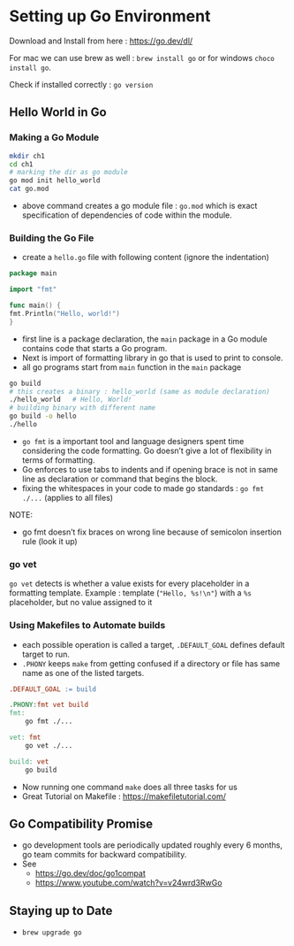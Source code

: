 # Setting up Go Environment

Download and Install from here : https://go.dev/dl/

For mac we can use brew as well : `brew install go` or for windows `choco install go`.

Check if installed correctly : `go version`

## Hello World in Go

### Making a Go Module

````bash
mkdir ch1
cd ch1
# marking the dir as go module
go mod init hello_world
cat go.mod
````

- above command creates a go module file : `go.mod` which is exact specification of dependencies of code within the module.

### Building the Go File

- create a `hello.go` file with following content (ignore the indentation)

````go
package main

import "fmt"

func main() {
fmt.Println("Hello, world!")
}
````

- first line is a package declaration, the `main` package in a Go module contains code that starts a Go program.
- Next is import of formatting library in go that is used to print to console.
- all go programs start from `main` function in the `main` package

````bash
go build
# this creates a binary : hello_world (same as module declaration)
./hello_world	# Hello, World!
# building binary with different name
go build -o hello
./hello
````

- `go fmt` is a important tool and language designers spent time considering the code formatting. Go doesn’t give a lot of flexibility in terms of formatting.
- Go enforces to use tabs to indents and if opening brace is not in same line as declaration or command that begins the block.
- fixing the whitespaces in your code to made go standards : `go fmt ./...` (applies to all files)

NOTE:

- go fmt doesn’t fix braces on wrong line because of semicolon insertion rule (look it up)

### go vet

`go vet` detects is whether a value exists for every placeholder in a formatting template. Example : template (`"Hello, %s!\n"`) with a `%s` placeholder, but no value assigned to it

### Using Makefiles to Automate builds

- each possible operation is called a target, `.DEFAULT_GOAL` defines default target to run.
- `.PHONY` keeps `make` from getting confused if a directory or file has same name as one of the listed targets.

````makefile
.DEFAULT_GOAL := build

.PHONY:fmt vet build
fmt:
	go fmt ./...

vet: fmt
	go vet ./...

build: vet
	go build
````

- Now running one command `make` does all three tasks for us
- Great Tutorial on Makefile : https://makefiletutorial.com/

## Go Compatibility Promise

- go development tools are periodically updated roughly every 6 months, go team commits for backward compatibility.
- See 
  - https://go.dev/doc/go1compat
  - https://www.youtube.com/watch?v=v24wrd3RwGo

## Staying up to Date

- `brew upgrade go`